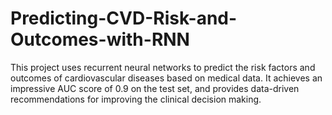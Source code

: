 # Predicting-CVD-Risk-and-Outcomes-with-RNN
This project uses recurrent neural networks to predict the risk factors and outcomes of cardiovascular diseases based on medical data. It achieves an impressive AUC score of 0.9 on the test set, and provides data-driven recommendations for improving the clinical decision making.
